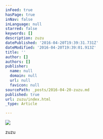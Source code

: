 ```yaml
---
inFeed: true
hasPage: true
inNav: false
inLanguage: null
starred: false
keywords: []
description: zuzu
datePublished: '2016-04-20T19:39:31.731Z'
dateModified: '2016-04-20T19:39:01.913Z'
title: ''
author: []
authors: []
publisher:
  name: null
  domain: null
  url: null
  favicon: null
sourcePath: _posts/2016-04-20-zuzu.md
published: true
url: zuzu/index.html
_type: Article

---
```

![](https://the-grid-user-content.s3-us-west-2.amazonaws.com/46bb8d28-2ad1-466a-b21a-6c62d8a9399a.jpg)

zuzu